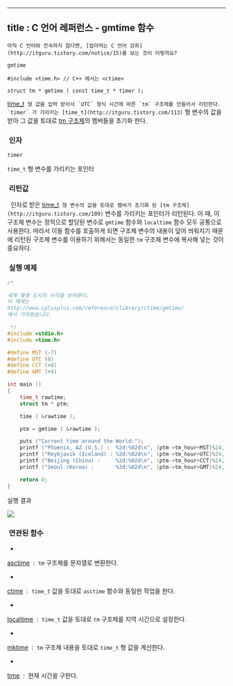 ----------------
title : C 언어 레퍼런스 - gmtime 함수
--------------



```warning
아직 C 언어와 친숙하지 않다면, [씹어먹는 C 언어 강좌](http://itguru.tistory.com/notice/15)를 보는 것이 어떻까요?

```

`gmtime`




```info
#include <time.h> // C++ 에서는 <ctime>

struct tm * gmtime ( const time_t * timer );
```


 [time_t](http://itguru.tistory.com/113)`` 형 값을 입력 받아서 `UTC` 형식 시간에 따른 `tm` 구조체를 만들어서 리턴한다.
`timer` 가 가리키는 [time_t](http://itguru.tistory.com/113)`` 형 변수의 값을 받아 그 값을 토대로 [ tm 구조체](http://itguru.tistory.com/109)의 멤버들을 초기화 한다.



###  인자


`timer`

`time_t` 형 변수를 가리키는 포인터



###  리턴값




  인자로 받은 [time_t](http://itguru.tistory.com/113)`` 형 변수의 값을 토대로 멤버가 초기화 된 [tm 구조체](http://itguru.tistory.com/109)`` 변수를 가리키는 포인터가 리턴된다. 이 때, 이 구조체 변수는 정적으로 할당된 변수로 `gmtime` 함수와 `localtime` 함수 모두 공통으로 사용한다. 따라서 이들 함수를 호출하게 되면 구조체 변수의 내용이 덮어 씌워지기 때문에 리턴된 구조체 변수를 이용하기 위해서는 동일한 `tm` 구조체 변수에 복사해 넣는 것이 중요하다.



###  실행 예제


```cpp
/*

세계 몇몇 도시의 시각을 보여준다.
이 예제는
http://www.cplusplus.com/reference/clibrary/ctime/gmtime/
에서 가져왔습니다.

 */
#include <stdio.h>
#include <time.h>

#define MST (-7)
#define UTC (0)
#define CCT (+8)
#define GMT (+9)

int main ()
{
    time_t rawtime;
    struct tm * ptm;

    time ( &rawtime );

    ptm = gmtime ( &rawtime );

    puts ("Current time around the World:");
    printf ("Phoenix, AZ (U.S.) :  %2d:%02d\n", (ptm->tm_hour+MST)%24, ptm->tm_min);
    printf ("Reykjavik (Iceland) : %2d:%02d\n", (ptm->tm_hour+UTC)%24, ptm->tm_min);
    printf ("Beijing (China) :     %2d:%02d\n", (ptm->tm_hour+CCT)%24, ptm->tm_min);
    printf ("Seoul (Korea) :       %2d:%02d\n", (ptm->tm_hour+GMT)%24, ptm->tm_min);

    return 0;
}
```


실행 결과


![](http://img1.daumcdn.net/thumb/R1920x0/?fname=http%3A%2F%2Fcfile26.uf.tistory.com%2Fimage%2F13155B484D1B14B32FA168)




###  연관된 함수


* 

 [asctime](http://itguru.tistory.com/116)  :  `tm` 구조체를 문자열로 변환한다.


* 

 [ctime](http://itguru.tistory.com/118)  :  `time_t` 값을 토대로 `asctime` 함수와 동일한 작업을 한다.


* 

 [localtime](http://itguru.tistory.com/120)  :  `time_t` 값을 토대로 `tm` 구조체를 지역 시간으로 설정한다.


* 

 [mktime](http://itguru.tistory.com/112)  :  `tm` 구조체 내용을 토대로 `time_t` 형 값을 계산한다.


* 

 [time](http://itguru.tistory.com/114)  :  현재 시간을 구한다.








